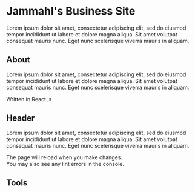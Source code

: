 # Jammahl's Business Site

Lorem ipsum dolor sit amet, consectetur adipiscing elit, sed do eiusmod tempor incididunt ut labore et dolore magna aliqua. Sit amet volutpat consequat mauris nunc. Eget nunc scelerisque viverra mauris in aliquam.

## About

Lorem ipsum dolor sit amet, consectetur adipiscing elit, sed do eiusmod tempor incididunt ut labore et dolore magna aliqua. Sit amet volutpat consequat mauris nunc. Eget nunc scelerisque viverra mauris in aliquam.

Written in React.js

## Header

Lorem ipsum dolor sit amet, consectetur adipiscing elit, sed do eiusmod tempor incididunt ut labore et dolore magna aliqua. Sit amet volutpat consequat mauris nunc. Eget nunc scelerisque viverra mauris in aliquam.

The page will reload when you make changes.\
You may also see any lint errors in the console.

## Tools




